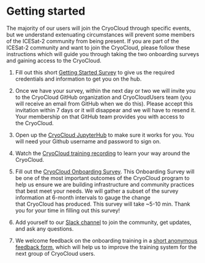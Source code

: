 # Getting started

The majority of our users will join the CryoCloud through specific events, but we understand
extenuating circumstances will prevent some members of the ICESat-2 community from being present. If you 
are part of the ICESat-2 community and want to join the CryoCloud, please follow these instructions which 
will guide you through taking the two onboarding surveys and gaining access to the CryoCloud. 

1. Fill out this short [Getting Started Survey](https://forms.gle/d8oP1gp9YikS2ixM8) to give us the 
required credentials and information to get you on the hub.


2. Once we have your survey, within the next day or two we will invite you to the CryoCloud GitHub organization and CryoCloudUsers team (you will receive an email from GitHub 
when we do this). Please accept this invitation within 7 days or it will disappear and we will have to 
resend it. Your membership on that GitHub team provides you with access to the CryoCloud.


3. Open up the [CryoCloud JupyterHub](https://hub.cryointhecloud.com) to make sure it works for you. 
You will need your Github username and password to sign on.


4. Watch the [CryoCloud training recording](https://youtu.be/bBNPuVEG4lE) to learn your way around the CryoCloud.


5. Fill out the [CryoCloud Onboarding Survey](https://forms.gle/8Mr9Ykc8M7jY9fCd7). This 
Onboarding Survey will be one of the most important outcomes of the CryoCloud program to help 
us ensure we are building infrastructure and community 
practices that best meet your needs. We will gather a subset of the survey information at 6-month intervals to gauge the change that CryoCloud has produced. This survey will take ~5-10 min. Thank you for your time in filling out this survey!


6. Add yourself to our [Slack channel](https://join.slack.com/t/cryospherecloud/shared_invite/zt-1isgbeuhh-q~cYYKtn_6i3PR1alGca_g) 
to join the community, get updates, and ask any questions.


7. We welcome feedback on the onboarding training in a [short anonymous feedback form](https://forms.gle/2C7mHpwnwzWa8USk9), 
which will help us to improve the training system for the next group of CryoCloud users.  
